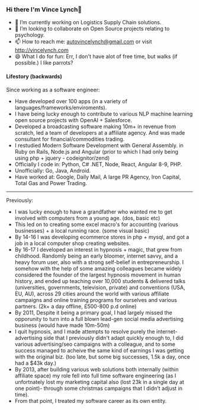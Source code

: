 ### Hi there I'm Vince Lynch👋

- 🔭 I’m currently working on Logistics Supply Chain solutions.
- 👯 I’m looking to collaborate on Open Source projects relating to psychology.
- 📫 How to reach me: autovincelynch@gmail.com or visit http://vincelynch.com
- 😄 What I do for fun: Err, I don't have alot of free time, but walks (if possible.) I like parrots?


#### Lifestory (backwards)
Since working as a software engineer:
- Have developed over 100 apps (in a variety of languages/frameworks/enviroments).
- I have being lucky enough to contribute to various NLP machine learning open source projects with OpenAI + Salesforce.
- Developed a broadcasting software making 10m+ in revenue from scratch, led a team of developers at a affiliate agency. And was made consultant for financial/commodities trading.
- I restudied Modern Software Development with General Assembly. in Ruby on Rails, Node.js and Angular (prior to which I had only being using php + jquery - codeignitor/zend)
- Officially I code in: Python, C# .NET, Node, React, Angular 8-9, PHP.
- Unofficially: Go, Java, Android.
- Have worked at: Google, Daily Mail, A large PR Agency, Iron Capital, Total Gas and Power Trading. 
---------------------------
Previously:
- I was lucky enough to have a grandfather who wanted me to get involved with computers from a young age. (dos, basic etc)
- This led on to creating some excel macro's for accounting (various businesses) + a local running race. (some visual basic)
- By 14-16 I was developing ecommerce stores in php + mysql, and got a job in a local computer shop creating websites.
- By 16-17 I developed an interest in hypnosis + magic, that grew from childhood. Randomly being an early bloomer, internet savvy, and a heavy forum user, also with a strong self-belief in entrepreneurship. I somehow with the help of some amazing colleagues became widely considered the founder of the largest hypnosis movement in human history, and ended up teaching over 10,000 students & delivered talks (universities, governments, television, private) and conventions (USA, EU, AU), across 29 cities around the world with various affiliate campaigns and online training programs for ourselves and various partners. (2k+ a day offline, £500-800 p.d online)
- By 2011, Despite it being a primary goal, I had largely missed the opporunity to turn into a full blown lead-gen social media advertising business (would have made 10m-50m)
- I quit hypnosis, and I made attempts to resolve purely the internet-advertising side that I previously didn't adapt quickly enough to, I did various advertising/seo campaigns with a colleague, and to some success managed to acheive the same kind of earnings I was getting with the original biz. (too late, but some big successes, 1.5k a day, once had a $43k day.)
- By 2013, after building various web solutions both internally (within affiliate space) my role fell into full time software engineering (as I unfortnately lost my marketing capital also (lost 23k in a single day at one point)- through some christmas campaigns that I didn't adjust in time). 
- From that point, I treated my software career as its own entity. 
  

